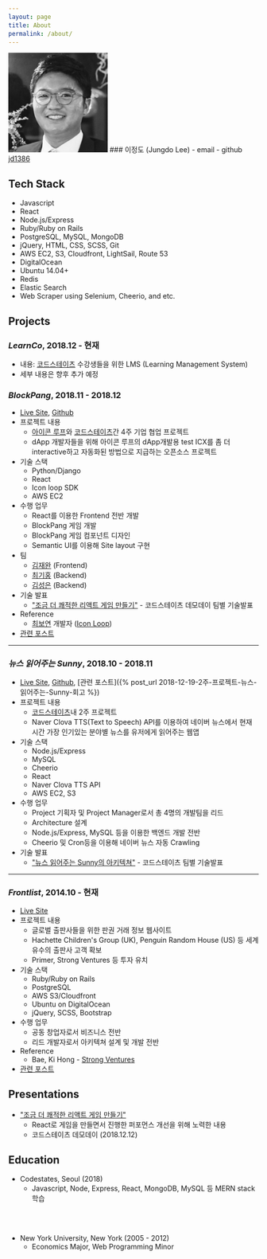 ```yaml
---
layout: page
title: About
permalink: /about/
---
```


<img src="/assets/img/profile.jpeg" width="200" class="profile-image">
### 이정도 (Jungdo Lee)
- email <mailto:lee.jungdo@gmail.com>
- github <a href="https://github.com/jd1386" target="_blank">jd1386</a>


## Tech Stack
- Javascript
- React
- Node.js/Express
- Ruby/Ruby on Rails
- PostgreSQL, MySQL, MongoDB
- jQuery, HTML, CSS, SCSS, Git
- AWS EC2, S3, Cloudfront, LightSail, Route 53
- DigitalOcean
- Ubuntu 14.04+
- Redis
- Elastic Search
- Web Scraper using Selenium, Cheerio, and etc.

## Projects
### ***LearnCo***, 2018.12 - 현재
- 내용: [코드스테이츠](https://codestates.com) 수강생들을 위한 LMS (Learning Management System)
- 세부 내용은 향후 추가 예정

### ***BlockPang***, 2018.11 - 2018.12
- [Live Site](http://ec2-54-180-107-245.ap-northeast-2.compute.amazonaws.com/), [Github](https://github.com/jd1386/blockpang-client)
- 프로젝트 내용
  - [아이콘 루프](https://icon.foundation/?lang=en)와 [코드스테이츠](https://codestates.com)간 4주 기업 협업 프로젝트
  - dApp 개발자들을 위해 아이콘 루프의 dApp개발용 test ICX를 좀 더 interactive하고 자동화된 방법으로 지급하는 오픈소스 프로젝트
- 기술 스택
  - Python/Django
  - React
  - Icon loop SDK
  - AWS EC2
- 수행 업무
  - React를 이용한 Frontend 전반 개발
  - BlockPang 게임 개발
  - BlockPang 게임 컴포넌트 디자인
  - Semantic UI를 이용해 Site layout 구현
- 팀
  - [김재완](https://github.com/lastrites2018) (Frontend)
  - [최기홍](https://github.com/khchoi0301) (Backend)
  - [김성은](https://github.com/sunnysid3up) (Backend)
- 기술 발표
  - ["조금 더 쾌적한 리액트 게임 만들기"](https://docs.google.com/presentation/d/1gPm73PNdEVNUoTyOmTfFY9324qAVQj93ZNllMOYofdE/edit?usp=sharing) - 코드스테이츠 데모데이 팀별 기술발표
- Reference
  - [최보연](https://github.com/boyeon555) 개발자 ([Icon Loop](https://icon.foundation))
- [관련 포스트](#)

<hr>

### ***뉴스 읽어주는 Sunny***, 2018.10 - 2018.11
- [Live Site](#), [Github](#), [관련 포스트]({% post_url 2018-12-19-2주-프로젝트-뉴스-읽어주는-Sunny-회고 %})
- 프로젝트 내용
  - [코드스테이츠](https://codestates.com)내 2주 프로젝트
  - Naver Clova TTS(Text to Speech) API를 이용하여 네이버 뉴스에서 현재 시간 가장 인기있는 분야별 뉴스를 유저에게 읽어주는 웹앱
- 기술 스택
  - Node.js/Express
  - MySQL
  - Cheerio
  - React
  - Naver Clova TTS API
  - AWS EC2, S3
- 수행 업무
  - Project 기획자 및 Project Manager로서 총 4명의 개발팀을 리드
  - Architecture 설계
  - Node.js/Express, MySQL 등을 이용한 백엔드 개발 전반
  - Cheerio 및 Cron등을 이용해 네이버 뉴스 자동 Crawling
- 기술 발표
  - ["뉴스 읽어주는 Sunny의 아키텍쳐"](https://docs.google.com/presentation/d/1FC1GqfmKywA_7UQ0lRqyHGq0wyWMEvxYe-PCewGy5MM/edit?usp=sharing) - 코드스테이츠 팀별 기술발표

<hr>

### ***Frontlist***, 2014.10 - 현재
- [Live Site](https://frontlist.net)
- 프로젝트 내용
  - 글로벌 출판사들을 위한 판권 거래 정보 웹사이트
  - Hachette Children's Group (UK), Penguin Random House (US) 등 세계 유수의 출판사 고객 확보
  - Primer, Strong Ventures 등 투자 유치
- 기술 스택
  - Ruby/Ruby on Rails
  - PostgreSQL
  - AWS S3/Cloudfront
  - Ubuntu on DigitalOcean
  - jQuery, SCSS, Bootstrap
- 수행 업무
  - 공동 창업자로서 비즈니스 전반
  - 리드 개발자로서 아키텍쳐 설계 및 개발 전반
- Reference
  - Bae, Ki Hong - [Strong Ventures](http://www.strongvc.com/) 
- [관련 포스트](#)

## Presentations

- ["조금 더 쾌적한 리액트 게임 만들기"](https://docs.google.com/presentation/d/1gPm73PNdEVNUoTyOmTfFY9324qAVQj93ZNllMOYofdE/edit?usp=sharing)
  - React로 게임을 만들면서 진행한 퍼포먼스 개선을 위해 노력한 내용
  - 코드스테이츠 데모데이 (2018.12.12)

## Education
- Codestates, Seoul (2018)
  - Javascript, Node, Express, React, MongoDB, MySQL 등 MERN stack 학습
<br>
<br>

- New York University, New York (2005 - 2012)
  - Economics Major, Web Programming Minor
